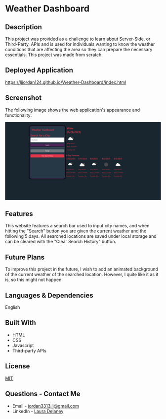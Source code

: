 # Weather Dashboard

## Description
This project was provided as a challenge to learn about Server-Side, or Third-Party, APIs and is used for individuals wanting to know the weather conditions that are affecting the area so they can prepare the necessary essentials. This project was made from scratch.

## Deployed Application
https://ljjordan124.github.io/Weather-Dashboard/index.html

## Screenshot
The following image shows the web application's appearance and functionality:

![The Weather Dashboard includes a search bar alongside a search button, a clear button, and space to showcase the weather report.](./Assets/Weather-Dashboard.png)

## Features
This website features a search bar used to input city names, and when hitting the "Search" button you are given the current weather and the following 5 days. All searched locations are saved under local storage and can be cleared with the "Clear Search History" button.

## Future Plans
To improve this project in the future, I wish to add an animated background of the current weather of the searched location. However, I quite like it as it is, so this might not happen.

## Languages & Dependencies
English

## Built With
* HTML
* CSS
* Javascript
* Third-party APIs

## License
[MIT](https://choosealicense.com/licenses/mit/)

## Questions - Contact Me
* Email - jordan3313.lj@gmail.com
* LinkedIn - [Laura Delaney](https://www.linkedin.com/in/laura-jordan-510412241/)
